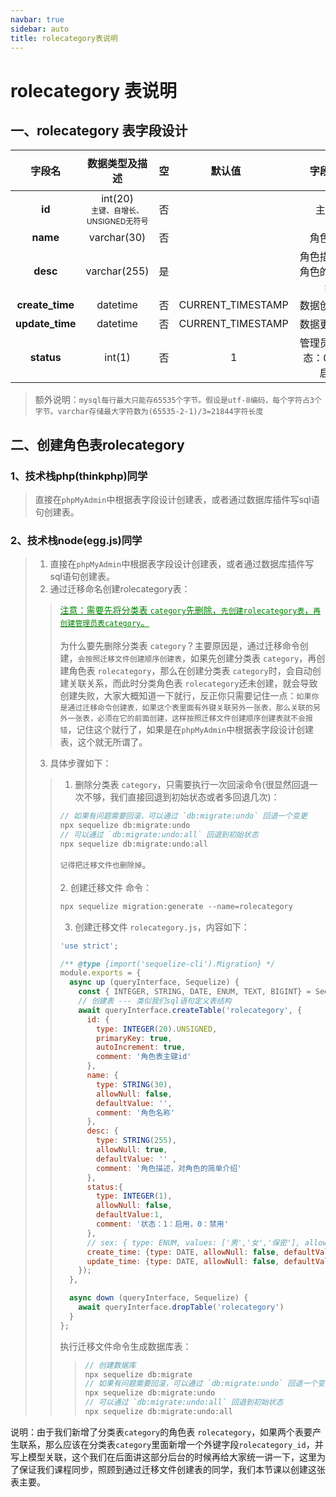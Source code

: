 ```yaml
---
navbar: true
sidebar: auto
title: rolecategory表说明
---
```


# rolecategory 表说明
## 一、rolecategory 表字段设计
| 字段名  |  数据类型及描述    |   空    | <p style="width:150px;">默认值 </p>  | <p style="width:100px;">字段含义 </p>     |
| :---:   | :---:      |  :---:    | :---:       |        :---:                             |
| <b>id </b>            | <span>int(20) </span><br/> <span style="font-size:12px">主键、自增长、UNSIGNED无符号 </span>    |    否      |            |         主键id                               |
| <b>name </b>      | varchar(30) |     否    |              |   角色名称                        |
| <b>desc </b>      | varchar(255) |  是    |                |   角色描述，对角色的简单介绍                          |
| <b> create_time </b>  | datetime  |    否    |      CURRENT_TIMESTAMP	   |   数据创建时间                         |
| <b> update_time </b>  | datetime  |      否  |        CURRENT_TIMESTAMP	|   数据更新时间                         |
| <b> status </b>  | int(1)  |    否    |        1	 |   管理员可用状态：0禁用1启用                         |
> 额外说明：`mysql每行最大只能存65535个字节。假设是utf-8编码，每个字符占3个字节。varchar存储最大字符数为(65535-2-1)/3=21844字符长度`

## 二、创建角色表rolecategory
### 1、技术栈php(thinkphp)同学
> 直接在`phpMyAdmin`中根据表字段设计创建表，或者通过数据库插件写sql语句创建表。

### 2、技术栈node(egg.js)同学
> 1. 直接在`phpMyAdmin`中根据表字段设计创建表，或者通过数据库插件写sql语句创建表。<br/>
> 2. 通过迁移命名创建rolecategory表：
>> <span style="text-decoration:underline;color:green;"> 注意：需要先将分类表 `category`先删除，`先创建rolecategory表`，`再创建管理员表category`。</span><br/><br/>
>> 为什么要先删除分类表 `category`？主要原因是，通过迁移命令创建，`会按照迁移文件创建顺序创建表`，如果先创建分类表 `category`，再创建角色表 `rolecategory`，那么在创建分类表 `category`时，会自动创建关联关系，而此时分类角色表 `rolecategory`还未创建，就会导致创建失败，大家大概知道一下就行，反正你只需要记住一点：`如果你是通过迁移命令创建表，如果这个表里面有外键关联另外一张表，那么关联的另外一张表，必须在它的前面创建，这样按照迁移文件创建顺序创建表就不会报错`，记住这个就行了，如果是在`phpMyAdmin`中根据表字段设计创建表，这个就无所谓了。
> 3. 具体步骤如下：
>> 1. 删除分类表 `category`，只需要执行一次回滚命令(很显然回退一次不够，我们直接回退到初始状态或者多回退几次)：
>> ```js
>> // 如果有问题需要回滚，可以通过 `db:migrate:undo` 回退一个变更
>> npx sequelize db:migrate:undo
>> // 可以通过 `db:migrate:undo:all` 回退到初始状态
>> npx sequelize db:migrate:undo:all
>> ```
>> `记得把迁移文件也删除掉`。<br/><br/>
>> 2. 创建迁移文件 命令：
>> ```js
>> npx sequelize migration:generate --name=rolecategory
>> ```
>> 3. 创建迁移文件 `rolecategory.js`，内容如下：<br/>
>> ```js
>> 'use strict';
>> 
>> /** @type {import('sequelize-cli').Migration} */
>> module.exports = {
>>   async up (queryInterface, Sequelize) {
>>     const { INTEGER, STRING, DATE, ENUM, TEXT, BIGINT} = Sequelize;
>>     // 创建表 --- 类似我们sql语句定义表结构
>>     await queryInterface.createTable('rolecategory', {
>>       id: { 
>>         type: INTEGER(20).UNSIGNED, 
>>         primaryKey: true, 
>>         autoIncrement: true,
>>         comment: '角色表主键id'
>>       },
>>       name: { 
>>         type: STRING(30), 
>>         allowNull: false, 
>>         defaultValue: '', 
>>         comment: '角色名称'
>>       },
>>       desc: { 
>>         type: STRING(255), 
>>         allowNull: true, 
>>         defaultValue: '' , 
>>         comment: '角色描述，对角色的简单介绍'
>>       },
>>       status:{
>>         type: INTEGER(1),
>>         allowNull: false, 
>>         defaultValue:1,
>>         comment: '状态：1：启用，0：禁用'
>>       },
>>       // sex: { type: ENUM, values: ['男','女','保密'], allowNull: true, defaultValue: '保密', comment: '留言用户性别'},
>>       create_time: {type: DATE, allowNull: false, defaultValue:Sequelize.fn('NOW')},
>>       update_time: {type: DATE, allowNull: false, defaultValue:Sequelize.fn('NOW')}
>>     });
>>   },
>> 
>>   async down (queryInterface, Sequelize) {
>>     await queryInterface.dropTable('rolecategory')
>>   }
>> };
>> ```
>> 执行迁移文件命令生成数据库表：
>>> ```js
>>> // 创建数据库
>>> npx sequelize db:migrate
>>> // 如果有问题需要回滚，可以通过 `db:migrate:undo` 回退一个变更
>>> npx sequelize db:migrate:undo
>>> // 可以通过 `db:migrate:undo:all` 回退到初始状态
>>> npx sequelize db:migrate:undo:all
>>> ```
说明：由于我们新增了分类表`category`的角色表 `rolecategory`，如果两个表要产生联系，那么应该在分类表`category`里面新增一个外键字段`rolecategory_id`，并写上模型关联，这个我们在后面讲这部分后台的时候再给大家统一讲一下，这里为了保证我们课程同步，照顾到通过迁移文件创建表的同学，我们本节课以创建这张表主要。